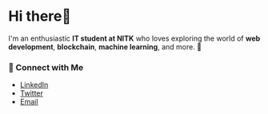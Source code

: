 # Hi there👋
I'm an enthusiastic **IT student at NITK** who loves exploring the world of **web development**, **blockchain**, **machine learning**, and more. 🚀

### 🔗 Connect with Me
- [LinkedIn](https://www.linkedin.com/in/shivam-kumar-a-995330289) 
- [Twitter](https://twitter.com/shivamkumar_a) 
- [Email](https://mail.google.com/mail/u/0/#inbox?compose=GTvVlcRwPxSQtDMRsvjWVfZzZgfRLQcwNNwDhgfnmgXhnjGLnVFsjTqbtZGsxMSJGRXlHnwNKzlSB) 


